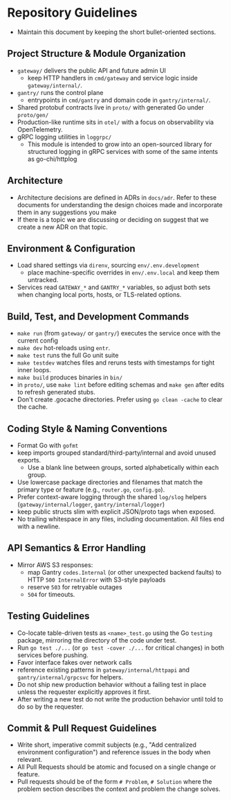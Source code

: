 # Repository Guidelines

- Maintain this document by keeping the short bullet-oriented sections.

## Project Structure & Module Organization
- `gateway/` delivers the public API and future admin UI
    - keep HTTP handlers in `cmd/gateway` and service logic inside `gateway/internal/`.
- `gantry/` runs the control plane
    - entrypoints in `cmd/gantry` and domain code in `gantry/internal/`.
- Shared protobuf contracts live in `proto/` with generated Go under `proto/gen/`
- Production-like runtime sits in `otel/` with a focus on observability via OpenTelemetry.
- gRPC logging utilities in `loggrpc/`
    - This module is intended to grow into an open-sourced library for structured logging in gRPC services with some of the same intents as go-chi/httplog


## Architecture
- Architecture decisions are defined in ADRs in `docs/adr`. Refer to these documents for understanding the design choices made and incorporate them in any suggestions you make
- If there is a topic we are discussing or deciding on suggest that we create a new ADR on that topic.

## Environment & Configuration
- Load shared settings via `direnv`, sourcing `env/.env.development`
    - place machine-specific overrides in `env/.env.local` and keep them untracked.
- Services read `GATEWAY_*` and `GANTRY_*` variables, so adjust both sets when changing local ports, hosts, or TLS-related options.

## Build, Test, and Development Commands
- `make run` (from `gateway/` or `gantry/`) executes the service once with the current config
- `make dev` hot-reloads using `entr`.
- `make test` runs the full Go unit suite
- `make testdev` watches files and reruns tests with timestamps for tight inner loops.
- `make build` produces binaries in `bin/`
- in `proto/`, use `make lint` before editing schemas and `make gen` after edits to refresh generated stubs.
- Don't create .gocache directories. Prefer using `go clean -cache` to clear the cache.

## Coding Style & Naming Conventions
- Format Go with `gofmt`
- keep imports grouped standard/third-party/internal and avoid unused exports.
    - Use a blank line between groups, sorted alphabetically within each group.
- Use lowercase package directories and filenames that match the primary type or feature (e.g., `router.go`, `config.go`).
- Prefer context-aware logging through the shared `log/slog` helpers (`gateway/internal/logger`, `gantry/internal/logger`)
- keep public structs slim with explicit JSON/proto tags when exposed.
- No trailing whitespace in any files, including documentation. All files end with a newline.

## API Semantics & Error Handling
- Mirror AWS S3 responses:
    - map Gantry `codes.Internal` (or other unexpected backend faults) to HTTP `500 InternalError` with S3-style payloads
    - reserve `503` for retryable outages
    - `504` for timeouts.

## Testing Guidelines
- Co-locate table-driven tests as `<name>_test.go` using the Go `testing` package, mirroring the directory of the code under test.
- Run `go test ./...` (or `go test -cover ./...` for critical changes) in both services before pushing.
- Favor interface fakes over network calls
- reference existing patterns in `gateway/internal/httpapi` and `gantry/internal/grpcsvc` for helpers.
- Do not ship new production behavior without a failing test in place unless the requester explicitly approves it first.
- After writing a new test do not write the production behavior until told to do so by the requester.

## Commit & Pull Request Guidelines
- Write short, imperative commit subjects (e.g., "Add centralized environment configuration") and reference issues in the body when relevant.
- All Pull Requests should be atomic and focused on a single change or feature.
- Pull requests should be of the form `# Problem`, `# Solution` where the problem section describes the context and problem the change solves.
